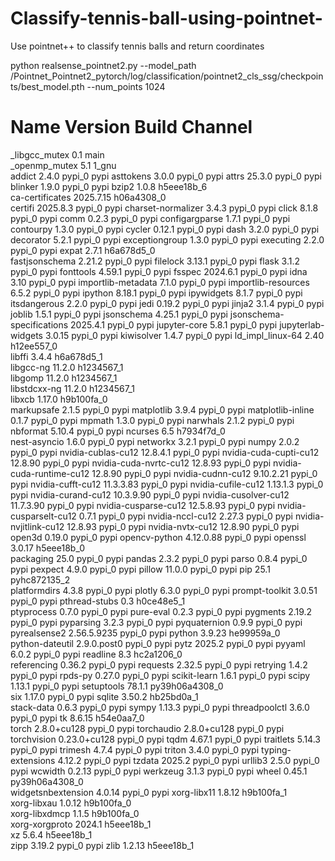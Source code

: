 # Classify-tennis-ball-using-pointnet-
Use pointnet++ to classify tennis balls and return coordinates

python realsense_pointnet2.py --model_path /Pointnet_Pointnet2_pytorch/log/classification/pointnet2_cls_ssg/checkpoints/best_model.pth --num_points 1024

# Name                    Version                   Build  Channel
_libgcc_mutex             0.1                        main  
_openmp_mutex             5.1                       1_gnu  
addict                    2.4.0                    pypi_0    pypi
asttokens                 3.0.0                    pypi_0    pypi
attrs                     25.3.0                   pypi_0    pypi
blinker                   1.9.0                    pypi_0    pypi
bzip2                     1.0.8                h5eee18b_6  
ca-certificates           2025.7.15            h06a4308_0  
certifi                   2025.8.3                 pypi_0    pypi
charset-normalizer        3.4.3                    pypi_0    pypi
click                     8.1.8                    pypi_0    pypi
comm                      0.2.3                    pypi_0    pypi
configargparse            1.7.1                    pypi_0    pypi
contourpy                 1.3.0                    pypi_0    pypi
cycler                    0.12.1                   pypi_0    pypi
dash                      3.2.0                    pypi_0    pypi
decorator                 5.2.1                    pypi_0    pypi
exceptiongroup            1.3.0                    pypi_0    pypi
executing                 2.2.0                    pypi_0    pypi
expat                     2.7.1                h6a678d5_0  
fastjsonschema            2.21.2                   pypi_0    pypi
filelock                  3.13.1                   pypi_0    pypi
flask                     3.1.2                    pypi_0    pypi
fonttools                 4.59.1                   pypi_0    pypi
fsspec                    2024.6.1                 pypi_0    pypi
idna                      3.10                     pypi_0    pypi
importlib-metadata        7.1.0                    pypi_0    pypi
importlib-resources       6.5.2                    pypi_0    pypi
ipython                   8.18.1                   pypi_0    pypi
ipywidgets                8.1.7                    pypi_0    pypi
itsdangerous              2.2.0                    pypi_0    pypi
jedi                      0.19.2                   pypi_0    pypi
jinja2                    3.1.4                    pypi_0    pypi
joblib                    1.5.1                    pypi_0    pypi
jsonschema                4.25.1                   pypi_0    pypi
jsonschema-specifications 2025.4.1                 pypi_0    pypi
jupyter-core              5.8.1                    pypi_0    pypi
jupyterlab-widgets        3.0.15                   pypi_0    pypi
kiwisolver                1.4.7                    pypi_0    pypi
ld_impl_linux-64          2.40                 h12ee557_0  
libffi                    3.4.4                h6a678d5_1  
libgcc-ng                 11.2.0               h1234567_1  
libgomp                   11.2.0               h1234567_1  
libstdcxx-ng              11.2.0               h1234567_1  
libxcb                    1.17.0               h9b100fa_0  
markupsafe                2.1.5                    pypi_0    pypi
matplotlib                3.9.4                    pypi_0    pypi
matplotlib-inline         0.1.7                    pypi_0    pypi
mpmath                    1.3.0                    pypi_0    pypi
narwhals                  2.1.2                    pypi_0    pypi
nbformat                  5.10.4                   pypi_0    pypi
ncurses                   6.5                  h7934f7d_0  
nest-asyncio              1.6.0                    pypi_0    pypi
networkx                  3.2.1                    pypi_0    pypi
numpy                     2.0.2                    pypi_0    pypi
nvidia-cublas-cu12        12.8.4.1                 pypi_0    pypi
nvidia-cuda-cupti-cu12    12.8.90                  pypi_0    pypi
nvidia-cuda-nvrtc-cu12    12.8.93                  pypi_0    pypi
nvidia-cuda-runtime-cu12  12.8.90                  pypi_0    pypi
nvidia-cudnn-cu12         9.10.2.21                pypi_0    pypi
nvidia-cufft-cu12         11.3.3.83                pypi_0    pypi
nvidia-cufile-cu12        1.13.1.3                 pypi_0    pypi
nvidia-curand-cu12        10.3.9.90                pypi_0    pypi
nvidia-cusolver-cu12      11.7.3.90                pypi_0    pypi
nvidia-cusparse-cu12      12.5.8.93                pypi_0    pypi
nvidia-cusparselt-cu12    0.7.1                    pypi_0    pypi
nvidia-nccl-cu12          2.27.3                   pypi_0    pypi
nvidia-nvjitlink-cu12     12.8.93                  pypi_0    pypi
nvidia-nvtx-cu12          12.8.90                  pypi_0    pypi
open3d                    0.19.0                   pypi_0    pypi
opencv-python             4.12.0.88                pypi_0    pypi
openssl                   3.0.17               h5eee18b_0  
packaging                 25.0                     pypi_0    pypi
pandas                    2.3.2                    pypi_0    pypi
parso                     0.8.4                    pypi_0    pypi
pexpect                   4.9.0                    pypi_0    pypi
pillow                    11.0.0                   pypi_0    pypi
pip                       25.1               pyhc872135_2  
platformdirs              4.3.8                    pypi_0    pypi
plotly                    6.3.0                    pypi_0    pypi
prompt-toolkit            3.0.51                   pypi_0    pypi
pthread-stubs             0.3                  h0ce48e5_1  
ptyprocess                0.7.0                    pypi_0    pypi
pure-eval                 0.2.3                    pypi_0    pypi
pygments                  2.19.2                   pypi_0    pypi
pyparsing                 3.2.3                    pypi_0    pypi
pyquaternion              0.9.9                    pypi_0    pypi
pyrealsense2              2.56.5.9235              pypi_0    pypi
python                    3.9.23               he99959a_0  
python-dateutil           2.9.0.post0              pypi_0    pypi
pytz                      2025.2                   pypi_0    pypi
pyyaml                    6.0.2                    pypi_0    pypi
readline                  8.3                  hc2a1206_0  
referencing               0.36.2                   pypi_0    pypi
requests                  2.32.5                   pypi_0    pypi
retrying                  1.4.2                    pypi_0    pypi
rpds-py                   0.27.0                   pypi_0    pypi
scikit-learn              1.6.1                    pypi_0    pypi
scipy                     1.13.1                   pypi_0    pypi
setuptools                78.1.1           py39h06a4308_0  
six                       1.17.0                   pypi_0    pypi
sqlite                    3.50.2               hb25bd0a_1  
stack-data                0.6.3                    pypi_0    pypi
sympy                     1.13.3                   pypi_0    pypi
threadpoolctl             3.6.0                    pypi_0    pypi
tk                        8.6.15               h54e0aa7_0  
torch                     2.8.0+cu128              pypi_0    pypi
torchaudio                2.8.0+cu128              pypi_0    pypi
torchvision               0.23.0+cu128             pypi_0    pypi
tqdm                      4.67.1                   pypi_0    pypi
traitlets                 5.14.3                   pypi_0    pypi
trimesh                   4.7.4                    pypi_0    pypi
triton                    3.4.0                    pypi_0    pypi
typing-extensions         4.12.2                   pypi_0    pypi
tzdata                    2025.2                   pypi_0    pypi
urllib3                   2.5.0                    pypi_0    pypi
wcwidth                   0.2.13                   pypi_0    pypi
werkzeug                  3.1.3                    pypi_0    pypi
wheel                     0.45.1           py39h06a4308_0  
widgetsnbextension        4.0.14                   pypi_0    pypi
xorg-libx11               1.8.12               h9b100fa_1  
xorg-libxau               1.0.12               h9b100fa_0  
xorg-libxdmcp             1.1.5                h9b100fa_0  
xorg-xorgproto            2024.1               h5eee18b_1  
xz                        5.6.4                h5eee18b_1  
zipp                      3.19.2                   pypi_0    pypi
zlib                      1.2.13               h5eee18b_1  
